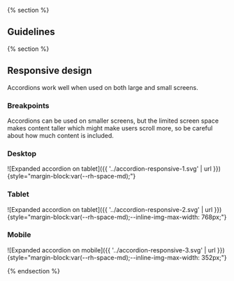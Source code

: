 {% section %}
## Guidelines

{% section %}
## Responsive design

Accordions work well when used on both large and small screens.

### Breakpoints

Accordions can be used on smaller screens, but the limited screen space makes 
content taller which might make users scroll more, so be careful about how much 
content is included.

### Desktop

![Expanded accordion on tablet]({{ '../accordion-responsive-1.svg' | url }}) {style="margin-block:var(--rh-space-md);"}

### Tablet

![Expanded accordion on tablet]({{ '../accordion-responsive-2.svg' | url }}) {style="margin-block:var(--rh-space-md);--inline-img-max-width: 768px;"}

### Mobile

![Expanded accordion on mobile]({{ '../accordion-responsive-3.svg' | url }}) {style="margin-block:var(--rh-space-md);--inline-img-max-width: 352px;"}

{% endsection %}